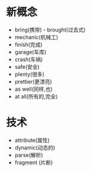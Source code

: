 # 新概念
- bring(携带) - brought(过去式)
- mechanic(机械工)
- finish(完成)
- garage(车库)
- crash(车祸)
- safe(安全)
- plenty(很多)
- prettier(更漂亮)
- as well(同样,也)
- at all(所有的,完全)
# 技术
- attribute(属性)
- dynamic(动态的)
- parse(解析)
- fragment (片断)
